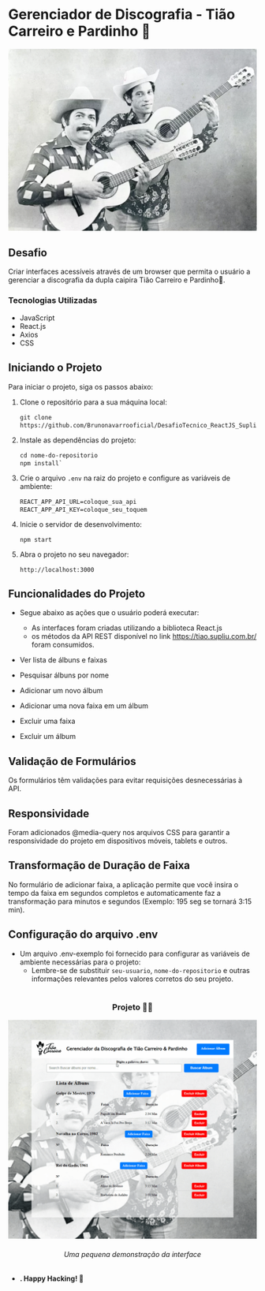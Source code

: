 # Gerenciador de Discografia - Tião Carreiro e Pardinho 🤠

![Tião Carreiro e Pardinho](./src/assets/img/background.png)

## Desafio

Criar interfaces acessíveis através de um browser que permita o usuário a gerenciar a discografia da dupla caipira Tião Carreiro e Pardinho🤠.

### Tecnologias Utilizadas

- JavaScript
- React.js
- Axios
- CSS

## Iniciando o Projeto

Para iniciar o projeto, siga os passos abaixo:

1. Clone o repositório para a sua máquina local:

    ```
    git clone https://github.com/Brunonavarrooficial/DesafioTecnico_ReactJS_SupliuTecnologia.git
    ```

2. Instale as dependências do projeto:
    ```
    cd nome-do-repositorio
    npm install`
    ```

3. Crie o arquivo `.env` na raiz do projeto e configure as variáveis de ambiente:

    ```
    REACT_APP_API_URL=coloque_sua_api
    REACT_APP_API_KEY=coloque_seu_toquem
    ```

4. Inicie o servidor de desenvolvimento:

    ```
    npm start
    ```

5. Abra o projeto no seu navegador:

    ```
    http://localhost:3000
    ```


## Funcionalidades do Projeto

- Segue abaixo as ações que o usuário poderá executar:
    - As interfaces foram criadas utilizando a biblioteca React.js 
    - os métodos da API REST disponível no link https://tiao.supliu.com.br/ foram consumidos.

- Ver lista de álbuns e faixas
- Pesquisar álbuns por nome
- Adicionar um novo álbum
- Adicionar uma nova faixa em um álbum
- Excluir uma faixa
- Excluir um álbum



## Validação de Formulários

Os formulários têm validações para evitar requisições desnecessárias à API.

## Responsividade

Foram adicionados @media-query nos arquivos CSS para garantir a responsividade do projeto em dispositivos móveis, tablets e outros.

## Transformação de Duração de Faixa

No formulário de adicionar faixa, a aplicação permite que você insira o tempo da faixa em segundos completos e automaticamente faz a transformação para minutos e segundos (Exemplo: 195 seg se tornará 3:15 min).

## Configuração do arquivo .env

- Um arquivo .env-exemplo foi fornecido para configurar as variáveis de ambiente necessárias para o projeto:
    - Lembre-se de substituir `seu-usuario`, `nome-do-repositorio` e outras informações relevantes pelos valores corretos do seu projeto.

#



<div align ='center'>
    <h3>Projeto 🤠🎸</h3>
    <img alt='escopo-projeto' src='./src/assets/img/tiaocarreiro.gif'>
    <h6>Uma pequena demonstração da interface</h6>
</div>

- #### . Happy Hacking! 🚀